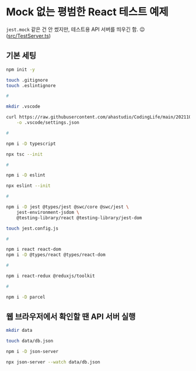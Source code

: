 # Mock 없는 평범한 React 테스트 예제

`jest.mock` 같은 건 안 썼지만, 테스트용 API 서버를 띄우긴 함. 😉
([src/TestServer.ts](https://github.com/ahastudio/CodingLife/blob/main/20220713/react/src/TestServer.ts))

## 기본 세팅

```bash
npm init -y

touch .gitignore
touch .eslintignore

#

mkdir .vscode

curl https://raw.githubusercontent.com/ahastudio/CodingLife/main/20211008/react/.vscode/settings.json \
    -o .vscode/settings.json

#

npm i -D typescript

npx tsc --init

#

npm i -D eslint

npx eslint --init

#

npm i -D jest @types/jest @swc/core @swc/jest \
    jest-environment-jsdom \
    @testing-library/react @testing-library/jest-dom

touch jest.config.js

#

npm i react react-dom
npm i -D @types/react @types/react-dom

#

npm i react-redux @reduxjs/toolkit

#

npm i -D parcel
```

## 웹 브라우저에서 확인할 땐 API 서버 실행

```bash
mkdir data

touch data/db.json

npm i -D json-server

npx json-server --watch data/db.json
```
